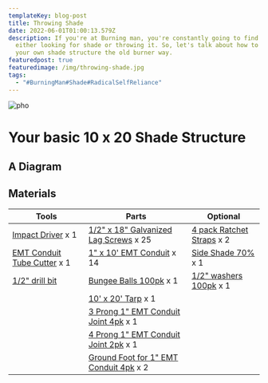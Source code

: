 ```yaml
---
templateKey: blog-post
title: Throwing Shade
date: 2022-06-01T01:00:13.579Z
description: If you're at Burning man, you're constantly going to find yourself
  either looking for shade or throwing it. So, let's talk about how to build
  your own shade structure the old burner way.
featuredpost: true
featuredimage: /img/throwing-shade.jpg
tags:
  - "#BurningMan#Shade#RadicalSelfReliance"
---
```

![pho](/img/shade.png)

# Your basic 10 x 20 Shade Structure

## A Diagram

## Materials

| Tools                                                                                                                                                                            | Parts                                                                                                                            | Optional                                                                                                      |
| -------------------------------------------------------------------------------------------------------------------------------------------------------------------------------- | -------------------------------------------------------------------------------------------------------------------------------- | ------------------------------------------------------------------------------------------------------------- |
| [Impact Driver](https://www.homedepot.com/p/RYOBI-ONE-HP-18V-Brushless-Cordless-Compact-1-4-in-Impact-Driver-Kit-with-2-1-5-Ah-Batteries-Charger-and-Bag-PSBID01K/313438683) x 1 | [1/2" x 18" Galvanized Lag Screws](https://www.seaport-marine.com/shop/bolts/lag-bolts/1-2-x-18-galvanized-lag-bolt-detail) x 25 | [4 pack Ratchet Straps](https://www.amazon.com/gp/product/B01F7KSAGI/) x 2                                    |
| [EMT Conduit Tube Cutter](https://www.amazon.com/gp/product/B005M2A3CQ/) x 1                                                                                                     | [1" x 10' EMT Conduit](https://www.homedepot.com/p/1-in-x-10-ft-Electric-Metallic-Tube-EMT-Conduit-101568/100400409) x 14        | [Side Shade 70%](https://www.amazon.com/Resistant-6-5x10FT-Material-Reinforced-Greenhouse/dp/B09BKNGLPQ/) x 1 |
| [1/2" drill bit](https://www.amazon.com/CASOMAN-Pieces-Magnetic-Driver-SAE%EF%BC%8C48mm/dp/B09BCRYD87/ref=sr_1_32_sspa)                                                                                                                                                                          | [Bungee Balls 100pk](https://www.amazon.com/dp/B07D4QW4JR) x 1                                                                   | [1/2" washers 100pk](https://amazon.com/dp/B000BPK6LC) x 1                                                                                                               |
|                                                                                                                                                                                  | [10' x 20' Tarp](https://www.amazon.com/gp/product/B07D41SQ4M/ref=ox_sc_act_title_1) x 1                           |                                                                                                               |
|                                                                                                                                                                                  | [3 Prong 1" EMT Conduit Joint 4pk](https://www.amazon.com/gp/product/B06WD8CGRL/) x 1                                            |                                                                                                               |
|                                                                                                                                                                                  | [4 Prong 1" EMT Conduit Joint 2pk](https://www.amazon.com/gp/product/B071HHDW2Z/ref=ox_sc_act_title_2) x 1                   |                                                                                                               |
|                                                                                                                                                                                  | [Ground Foot for 1" EMT Conduit 4pk](https://www.amazon.com/gp/product/B06XDLSVSX/) x 2                                              |                                                                                                               |